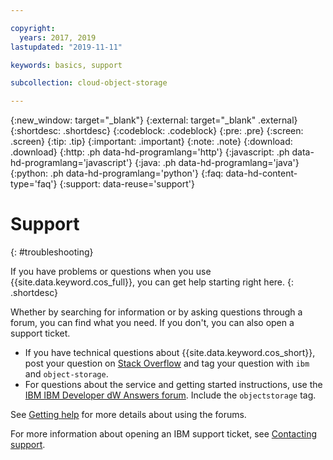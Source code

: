 ```yaml
---

copyright:
  years: 2017, 2019
lastupdated: "2019-11-11"

keywords: basics, support

subcollection: cloud-object-storage

---
```

{:new_window: target="_blank"}
{:external: target="_blank" .external}
{:shortdesc: .shortdesc}
{:codeblock: .codeblock}
{:pre: .pre}
{:screen: .screen}
{:tip: .tip}
{:important: .important}
{:note: .note}
{:download: .download} 
{:http: .ph data-hd-programlang='http'} 
{:javascript: .ph data-hd-programlang='javascript'} 
{:java: .ph data-hd-programlang='java'} 
{:python: .ph data-hd-programlang='python'}
{:faq: data-hd-content-type='faq'}
{:support: data-reuse='support'}

# Support
{: #troubleshooting}

If you have problems or questions when you use {{site.data.keyword.cos_full}}, you can get help starting right here. 
{: .shortdesc}

Whether by searching for information or by asking questions through a forum, you can find what you need. If you don't, you can also open a support ticket.

* If you have technical questions about {{site.data.keyword.cos_short}}, post your question on [Stack Overflow](https://stackoverflow.com/search?q=object-storage+ibm) and tag your question with `ibm` and `object-storage`.
* For questions about the service and getting started instructions, use the [IBM IBM Developer dW Answers forum](https://developer.ibm.com/answers/topics/objectstorage/). Include the  `objectstorage` tag.

See [Getting help](/docs/get-support?topic=get-support-getting-customer-support) for more details about using the forums.

For more information about opening an IBM support ticket, see [Contacting support](/docs/get-support?topic=get-support-getting-customer-support).
